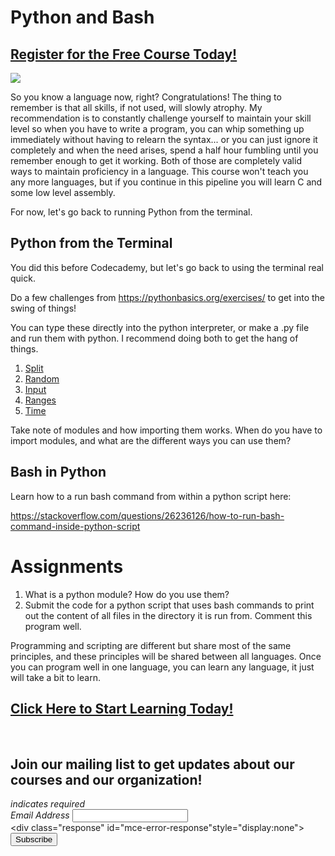 # Python and Bash
##  [Register for the Free Course Today!](https://roppers.thinkific.com/courses/computing-fundamentals)
[<img src=" https://imgs.xkcd.com/comics/universal_install_script.png">](https://xkcd.com/1654/)

So you know a language now, right? Congratulations! The thing to remember is that all skills, if not used, will slowly atrophy. My recommendation is to constantly challenge yourself to maintain your skill level so when you have to write a program, you can whip something up immediately without having to relearn the syntax... or you can just ignore it completely and when the need arises, spend a half hour fumbling until you remember enough to get it working. Both of those are completely valid ways to maintain proficiency in a language. This course won't teach you any more languages, but if you continue in this pipeline you will learn C and some low level assembly.

For now, let's go back to running Python from the terminal. 

## Python from the Terminal

You did this before Codecademy, but let's go back to using the terminal real quick. 

Do a few challenges from <https://pythonbasics.org/exercises/> to get into the swing of things!

You can type these directly into the python interpreter, or make a .py file and run them with python. I recommend doing both to get the hang of things.

1. [Split](https://pythonbasics.org/split/)
2. [Random](https://pythonbasics.org/random-numbers/)
3. [Input](https://pythonbasics.org/keyboard-input/)
4. [Ranges](https://pythonbasics.org/range-function/)
5. [Time](https://pythonbasics.org/time-and-date/)

Take note of modules and how importing them works. When do you have to import modules, and what are the different ways you can use them?

## Bash in Python 

Learn how to a run bash command from within a python script here:  

<https://stackoverflow.com/questions/26236126/how-to-run-bash-command-inside-python-script>

# Assignments 

1. What is a python module? How do you use them?
2. Submit the code for a python script that uses bash commands to print out the content of all files in the directory it is run from. Comment this program well. 

Programming and scripting are different but share most of the same principles, and these principles will be shared between all languages. Once you can program well in one language, you can learn any language, it just will take a bit to learn.

##  [Click Here to Start Learning Today!](https://roppers.thinkific.com/courses/computing-fundamentals)
<br><div id="mc_embed_signup"><form action="https://gmail.us5.list-manage.com/subscribe/post?u=4d03cc5db483966f7e0fe17cc&amp;id=8d9620c4b7" method="post" id="mc-embedded-subscribe-form" name="mc-embedded-subscribe-form" class="validate" target="_blank" novalidate>  <div id="mc_embed_signup_scroll"><h2>Join our mailing list to get updates about our courses and our organization!</h2><div class="indicates-required"><span class="asterisk">*</span> indicates required</div><div class="mc-field-group">	<label for="mce-EMAIL">Email Address  <span class="asterisk">*</span></label>	<input type="email" value="" name="EMAIL" class="required email" id="mce-EMAIL"></div>	<div id="mce-responses" class="clear">		<div class="response" id="mce-error-response"style="display:none"></div>		<div class="response" id="mce-success-response" style="display:none"></div>	</div>    <!-- real people should not fill this in and expect good things - do not remove this or risk form bot signups-->    <div style="position: absolute; left: -5000px;" aria-hidden="true"><input type="text" name="b_4d03cc5db483966f7e0fe17cc_8d9620c4b7" tabindex="-1" value=""></div>    <div class="clear"><input type="submit" value="Subscribe" name="subscribe" id="mc-embedded-subscribe" class="button"></div>    </div></form></div><script type="text/javascript" src="//s3.amazonaws.com/downloads.mailchimp.com/js/mc-validate.js"></script><script type="text/javascript">(function($) {window.fnames = new Array(); window.ftypes = newArray();fnames[0]="EMAIL";ftypes[0]="email";}(jQuery));var $mcj = jQuery.noConflict(true);</script><!--End mc_embed_signup-->